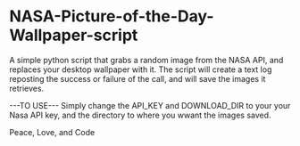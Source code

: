 # NASA-Picture-of-the-Day-Wallpaper-script
A simple python script that grabs a random image from the NASA API, and replaces your desktop wallpaper with it.
The script will create a text log reposting the success or failure of the call, and will save the images it retrieves.

---TO USE---
Simply change the API_KEY and DOWNLOAD_DIR to your your Nasa API key, and the directory to where you wwant the images saved.

Peace, Love, and Code

